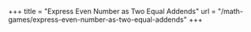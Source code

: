 +++
title = "Express Even Number as Two Equal Addends"
url = "/math-games/express-even-number-as-two-equal-addends"
+++